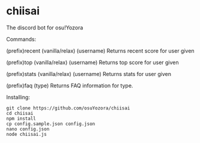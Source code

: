 # chiisai
The discord bot for osu!Yozora


Commands:

(prefix)recent (vanilla/relax) (username)
Returns recent score for user given

(prefix)top (vanilla/relax) (username)
Returns top score for user given

(prefix)stats (vanilla/relax) (username)
Returns stats for user given

(prefix)faq (type)
Returns FAQ information for type.


Installing:

```
git clone https://github.com/osuYozora/chiisai
cd chiisai
npm install
cp config.sample.json config.json
nano config.json
node chiisai.js
```

